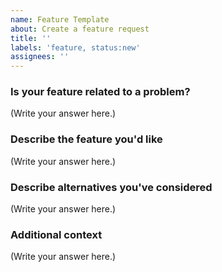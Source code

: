 ```yaml
---
name: Feature Template
about: Create a feature request
title: ''
labels: 'feature, status:new'
assignees: ''
---
```


<!--- Please DO NOT remove the automatically added 'new issue' label -->
<!--- Provide a general summary of the issue in the Title above -->

### Is your feature related to a problem?

<!--
  Provide a clear and concise description of what the problem is.
  For example, "I'm always frustrated when..."
-->

(Write your answer here.)

### Describe the feature you'd like

<!--
  Provide a clear and concise description of what you want to happen.
-->

(Write your answer here.)

### Describe alternatives you've considered

<!--
  Let us know about other solutions you've tried or researched.
-->

(Write your answer here.)

### Additional context

<!--
  Is there anything else you can add about the feature?
  You might want to link to related issues here, if you haven't already.
-->

(Write your answer here.)
